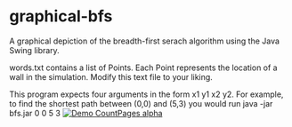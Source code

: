 # graphical-bfs
A graphical depiction of the breadth-first serach algorithm using the Java Swing library.

words.txt contains a list of Points. Each Point represents the location of a wall in the simulation. Modify this text file to your liking.

This program expects four arguments in the form x1 y1 x2 y2. For example, to find the shortest path between (0,0) and (5,3) you would run java -jar bfs.jar 0 0 5 3
[![Demo CountPages alpha](https://share.gifyoutube.com/KzB6Gb.gif)](https://www.youtube.com/watch?v=ek1j272iAmc)
